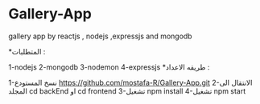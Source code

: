 # Gallery-App
gallery app by reactjs , nodejs ,expressjs and mongodb  

*المتطلبات : 

1-nodejs 
2-mongodb
3-nodemon
4-expressjs
*طريقه الاعداد :

1-نسخ المستودع https://github.com/mostafa-R/Gallery-App.git
2-الانتقال الى المجلد cd backEnd او cd frontend
3-تشغيل npm install
4-تشغيل npm start
